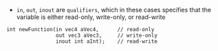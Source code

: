 
* `in`, `out`, `inout` are `qualifiers`, which in these cases specifies that the variable is either read-only, write-only, or read-write
```
int newFunction(in vec4 aVec4,      // read-only
                out vec3 aVec3,     // write-only
                inout int aInt);    // read-write
```